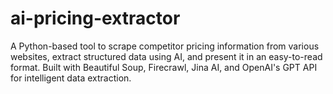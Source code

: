 # ai-pricing-extractor
A Python-based tool to scrape competitor pricing information from various websites, extract structured data using AI, and present it in an easy-to-read format. Built with Beautiful Soup, Firecrawl, Jina AI, and OpenAI's GPT API for intelligent data extraction.
